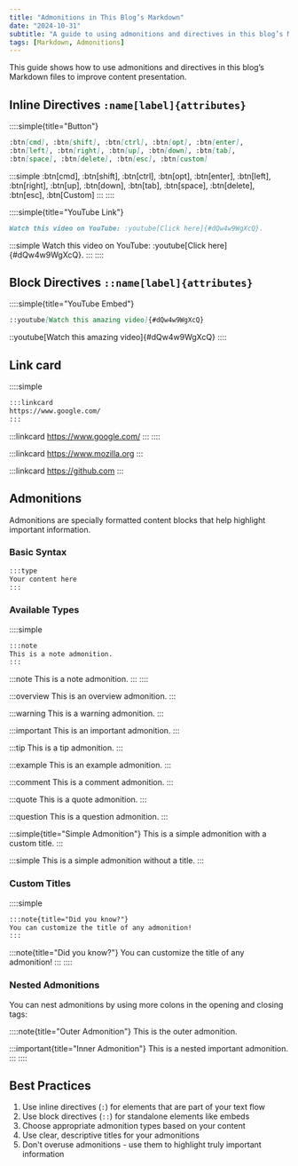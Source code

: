 ```yaml
---
title: "Admonitions in This Blog’s Markdown"
date: "2024-10-31"
subtitle: "A guide to using admonitions and directives in this blog’s Markdown files"
tags: [Markdown, Admonitions]
---
```



This guide shows how to use admonitions and directives in this blog’s Markdown files to improve content presentation.

## Inline Directives `:name[label]{attributes}`
::::simple{title="Button"}
```markdown
:btn[cmd], :btn[shift], :btn[ctrl], :btn[opt], :btn[enter],
:btn[left], :btn[right], :btn[up], :btn[down], :btn[tab],
:btn[space], :btn[delete], :btn[esc], :btn[custom]
```
:::simple
:btn[cmd], :btn[shift], :btn[ctrl], :btn[opt], :btn[enter], :btn[left], :btn[right], :btn[up], :btn[down], :btn[tab], :btn[space], :btn[delete], :btn[esc], :btn[Custom]
:::
::::

::::simple{title="YouTube Link"}
```markdown
Watch this video on YouTube: :youtube[Click here]{#dQw4w9WgXcQ}.
```
:::simple
Watch this video on YouTube: :youtube[Click here]{#dQw4w9WgXcQ}.
:::
::::


## Block Directives `::name[label]{attributes}`
::::simple{title="YouTube Embed"}
```markdown
::youtube[Watch this amazing video]{#dQw4w9WgXcQ}
```
::youtube[Watch this amazing video]{#dQw4w9WgXcQ}
::::



## Link card
::::simple
```markdown
:::linkcard
https://www.google.com/
:::
```

:::linkcard
https://www.google.com/
:::
::::

:::linkcard
https://www.mozilla.org
:::

:::linkcard
https://github.com
:::


## Admonitions

Admonitions are specially formatted content blocks that help highlight important information.

### Basic Syntax
```markdown
:::type
Your content here
:::
```

### Available Types

::::simple
```markdown
:::note
This is a note admonition.
:::
```
:::note
This is a note admonition.
:::
::::

:::overview
This is an overview admonition.
:::

:::warning
This is a warning admonition.
:::

:::important
This is an important admonition.
:::

:::tip
This is a tip admonition.
:::

:::example
This is an example admonition.
:::

:::comment
This is a comment admonition.
:::

:::quote
This is a quote admonition.
:::

:::question
This is a question admonition.
:::

:::simple{title="Simple Admonition"}
This is a simple admonition with a custom title.
:::

:::simple
This is a simple admonition without a title.
:::

### Custom Titles
::::simple
```markdown
:::note{title="Did you know?"}
You can customize the title of any admonition!
:::
```

:::note{title="Did you know?"}
You can customize the title of any admonition!
:::
::::

### Nested Admonitions
You can nest admonitions by using more colons in the opening and closing tags:

::::note{title="Outer Admonition"}
This is the outer admonition.

:::important{title="Inner Admonition"}
This is a nested important admonition.
:::
::::

## Best Practices

1. Use inline directives (`:`) for elements that are part of your text flow
2. Use block directives (`::`) for standalone elements like embeds
3. Choose appropriate admonition types based on your content
4. Use clear, descriptive titles for your admonitions
5. Don't overuse admonitions - use them to highlight truly important information


